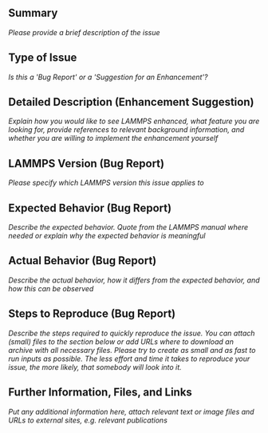 ## Summary

_Please provide a brief description of the issue_

## Type of Issue

_Is this a 'Bug Report' or a 'Suggestion for an Enhancement'?_

## Detailed Description (Enhancement Suggestion)

_Explain how you would like to see LAMMPS enhanced, what feature you are looking for, provide references to relevant background information, and whether you are willing to implement the enhancement yourself_

## LAMMPS Version (Bug Report)

_Please specify which LAMMPS version this issue applies to_

## Expected Behavior (Bug Report)

_Describe the expected behavior. Quote from the LAMMPS manual where needed or explain why the expected behavior is meaningful_

## Actual Behavior (Bug Report)

_Describe the actual behavior, how it differs from the expected behavior, and how this can be observed_

## Steps to Reproduce (Bug Report)

_Describe the steps required to quickly reproduce the issue. You can attach (small) files to the section below or add URLs where to download an archive with all necessary files. Please try to create as small and as fast to run inputs as possible. The less effort and time it takes to reproduce your issue, the more likely, that somebody will look into it._

## Further Information, Files, and Links
_Put any additional information here, attach relevant text or image files and URLs to external sites, e.g. relevant publications_
